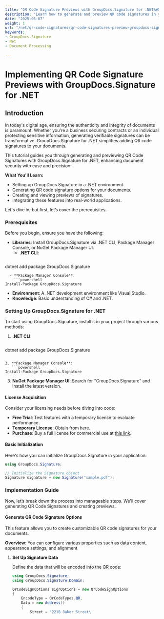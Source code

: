 ```yaml
---
title: "QR Code Signature Previews with GroupDocs.Signature for .NET&#58; A Comprehensive Guide"
description: "Learn how to generate and preview QR code signatures in your documents using GroupDocs.Signature for .NET, enhancing security and authenticity."
date: "2025-05-07"
weight: 1
url: "/net/qr-code-signatures/qr-code-signatures-preview-groupdocs-signature-net/"
keywords:
- GroupDocs.Signature
- Net
- Document Processing

---
```



# Implementing QR Code Signature Previews with GroupDocs.Signature for .NET

## Introduction

In today's digital age, ensuring the authenticity and integrity of documents is paramount. Whether you're a business securing contracts or an individual protecting sensitive information, generating verifiable signatures can be transformative. GroupDocs.Signature for .NET simplifies adding QR code signatures to your documents.

This tutorial guides you through generating and previewing QR Code Signatures with GroupDocs.Signature for .NET, enhancing document security with ease and precision.

**What You'll Learn:**
- Setting up GroupDocs.Signature in a .NET environment.
- Generating QR code signature options for your documents.
- Creating and viewing previews of signatures.
- Integrating these features into real-world applications.

Let's dive in, but first, let’s cover the prerequisites.

### Prerequisites

Before you begin, ensure you have the following:
- **Libraries**: Install GroupDocs.Signature via .NET CLI, Package Manager Console, or NuGet Package Manager UI.
  - **.NET CLI**:
    ```shell
dotnet add package GroupDocs.Signature
```
  - **Package Manager Console**:
    ```powershell
Install-Package GroupDocs.Signature
```
- **Environment**: A .NET development environment like Visual Studio.
- **Knowledge**: Basic understanding of C# and .NET.

### Setting Up GroupDocs.Signature for .NET

To start using GroupDocs.Signature, install it in your project through various methods:

1. **.NET CLI**:
   ```shell
dotnet add package GroupDocs.Signature
```

2. **Package Manager Console**:
   ```powershell
Install-Package GroupDocs.Signature
```

3. **NuGet Package Manager UI**: Search for "GroupDocs.Signature" and install the latest version.

#### License Acquisition

Consider your licensing needs before diving into code:
- **Free Trial**: Test features with a temporary license to evaluate performance.
- **Temporary License**: Obtain from [here](https://purchase.groupdocs.com/temporary-license/).
- **Purchase**: Buy a full license for commercial use at [this link](https://purchase.groupdocs.com/buy).

#### Basic Initialization

Here's how you can initialize GroupDocs.Signature in your application:

```csharp
using GroupDocs.Signature;

// Initialize the Signature object
Signature signature = new Signature("sample.pdf");
```

### Implementation Guide

Now, let’s break down the process into manageable steps. We'll cover generating QR Code Signatures and creating previews.

#### Generate QR Code Signature Options

This feature allows you to create customizable QR code signatures for your documents.

**Overview**: You can configure various properties such as data content, appearance settings, and alignment.

1. **Set Up Signature Data**
   
   Define the data that will be encoded into the QR code:
   
   ```csharp
   using GroupDocs.Signature;
   using GroupDocs.Signature.Domain;

   QrCodeSignOptions signOptions = new QrCodeSignOptions
   {
       EncodeType = QrCodeTypes.QR,
       Data = new Address()
       {
           Street = "221B Baker Street\
